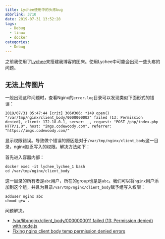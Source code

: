 ```yaml
---
title: Lychee使用中的头疼bug
abbrlink: 3710
date: 2019-07-31 13:52:28
tags:
  - Debug
  - linux
  - docker
categories:
  - Debug
---
```


之前我使用了[Lychee](http://localhost:4000/posts/65048/)来搭建我博客的图床。使用Lychee中可能会出现一些头疼的问题。

## 无法上传图片

一般出现这种问题时，查看Nginx的`error.log`目录可以发现类似下面形式的错误：

```text
2019/07/31 05:47:44 [crit] 306#306: *149 open() "/var/tmp/nginx/client_body/0000000002" failed (13: Permission denied), client: 172.18.0.1, server: _, request: "POST /php/index.php HTTP/1.0", host: "imgs.codewoody.com", referrer: "https://imgs.codewoody.com/"
```

显示权限错误。导致做个错误的原因是对于`/var/tmp/nginx/client_body`这一目录，nginx缺乏写入的权限。解决方法如下：

首先进入容器内部：

```shell
docker exec -it lychee_lychee_1 bash
cd /var/tmp/nginx/client_body
```

这一目录的所有者是`abc`用户，所在的group也是是`abc`。我们可以将`nginx`用户添加到这个组，并且为目录`/var/tmp/nginx/client_body`赋予组写入权限：

```shell
adduser nginx abc
chmod g+w .
```

问题解决。

- [/var/lib/nginx/client_body/0000000011 failed (13: Permission denied) with node.js](https://serverfault.com/questions/727908/var-lib-nginx-client-body-0000000011-failed-13-permission-denied-with-node-j)
- [Fixing nginx client body temp permission denied errors](https://wincent.com/wiki/Fixing_nginx_client_body_temp_permission_denied_errors)
